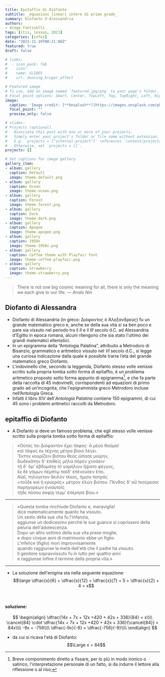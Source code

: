 ```yaml
---
title: Epitaffio di Diòfanto
subtitle: _equazioni lineari intere di primo grado_
summary: Diòfanto d'Alessandria
authors:
- diego fantinelli
tags: [itis, lesson, 2021]
categories: [infos]
date: "2021-11-19T00:21:00Z"
featured: true
draft: false

# links:
#  - icon_pack: fab
#    icon: 
#    name: SLIDES
#    url: dunning_kruger_effect

# Featured image
# To use, add an image named `featured.jpg/png` to your page's folder.
# Focal point options: Smart, Center, TopLeft, Top, TopRight, Left, Right, BottomLeft, Bottom, BottomRight
image:
  caption: 'Image credit: [**Unsplash**](https://images.unsplash.com/photo-1516880354211-e5cc9b90d1ae?ixid=MnwxMjA3fDB8MHxwaG90by1wYWdlfHx8fGVufDB8fHx8&ixlib=rb-1.2.1&auto=format&fit=crop&w=1000&q=80)'
  focal_point: ""
  preview_only: false

# slides: 
# Projects (optional).
#   Associate this post with one or more of your projects.
#   Simply enter your project's folder or file name without extension.
#   E.g. `projects = ["internal-project"]` references `content/project/deep-learning/index.md`.
#   Otherwise, set `projects = []`.
projects: []

# Set captions for image gallery.
gallery_item:
- album: gallery
  caption: Default
  image: theme-default.png
- album: gallery
  caption: Ocean
  image: theme-ocean.png
- album: gallery
  caption: Forest
  image: theme-forest.png
- album: gallery
  caption: Dark
  image: theme-dark.png
- album: gallery
  caption: Apogee
  image: theme-apogee.png
- album: gallery
  caption: 1950s
  image: theme-1950s.png
- album: gallery
  caption: Coffee theme with Playfair font
  image: theme-coffee-playfair.png
- album: gallery
  caption: Strawberry
  image: theme-strawberry.png
---
```


<!-- {{< toc hide_on="xl" >}} -->

> There is not one big cosmic meaning for all, there is only the meaning we each give to our life.
> &mdash; <cite>Anaïs Nin</cite>

## Diofanto di Alessandra

- Diofanto di Alessandria (in greco: Διόφαντος ὁ Ἀλεξανδρεύς) fu un grande matematico greco e, anche se della sua vita si sa ben poco e pare sia vissuto nel periodo tra il $II$ e il $III$ secolo d.C. ad Alessandria d'Egitto in epoca romana, alcuni ritengono che sia stato l'ultimo dei grandi matematici ellenistici.
- In un epigramma della “Antologia Palatina”, attribuito a Metrodoro di Bisanzio, grammatico e aritmetico vissuto nel $VI$ secolo d.C., si legge una curiosa indicazione dalla quale è possibile trarre l’età del grande matematico greco Diofanto.
- L'indovinello che, secondo la leggenda, Diofanto  stesso volle venisse scritto sulla propria tomba sotto forma di epitaffio, è un problema aritmetico proposto sotto forma appunto di epigramma[^1], e che fa parte della raccolta di 45 indovinelli, corrispondenti ad equazioni di primo grado ad un’incognita, che l'epigrammista greco Metrodoro incluse nell’Antologia Greca.
- Infatti il libro XIV dell'*Antologia Palatina* contiene $150$ epigrammi, di cui $45$ sono i problemi aritmetici raccolti da Metrodoro.

[^1]: Breve componimento diretto a fissare, per lo più in modo ironico o satirico, l'interpretazione personale di un fatto, sì da indurre il lettore alla riflessione o al riso;

## epitaffio di Diofanto

- A Diofanto si deve un famoso problema, che egli stesso volle venisse scritto sulla propria tomba sotto forma di epitaffio:

> «Οὑτός τοι Διόφαντον ἔχει τάφος· ἆ μέγα θαῦμα!  
καὶ τάφος ἐκ τέχνης μέτρα βίοιο λέγει.  
Ἕκτην κουρίζειν βιότου θεὸς ὤπασε μοίρην,  
δωδεκάτην δ' ἐπιθείς μῆλα πόρεν χνοάειν·  
τῇ δ' ἄρ' ἑβδομάτῃ τὸ γαμήλιον ἥψατο φέγγος,  
ἐκ δὲ γάμων πέμπτῳ παῖδ' ἐπένευσεν ἔτει.  
Αἰαῖ, τηλύγετον δειλὸν τέκος, ἥμισυ πατρός  
+τοῦδε καὶ ἡ κρυερός+ μέτρον ἑλὼν βιότου.
Πένθος δ' αὖ πισύρεσσι παρηγορέων ἐνιαυτοῖς  
τῇδε πόσου σοφίῃ τέρμ' ἐπέρησε βίου.»

---

> «Questa tomba rinchiude Diofanto e, meraviglia!  
dice matematicamente quanto ha vissuto.  
Un sesto della sua vita fu l'infanzia,  
aggiunse un dodicesimo perché le sue guance si coprissero della peluria dell'adolescenza.  
Dopo un altro settimo della sua vita prese moglie,  
e dopo cinque anni di matrimonio ebbe un figlio.  
L'infelice (figlio) morì improvvisamente  
quando raggiunse la metà dell'età che il padre ha vissuto.  
Il genitore sopravvissuto fu in lutto per quattro anni  
e raggiunse infine il termine della propria vita.»

---

- La soluzione dell'enigma sta nella seguente equazione:
$$\large \dfrac{x}{6} + \dfrac{x}{12} + \dfrac{x}{7} + 5 + \dfrac{x}{2}  + 4 = x$$

<br>

#### soluzione:

$$
\begin{align}
\dfrac{14x + 7x + 12x +420 + 42x + 336}{84} = x\\\\
\cancel{84} \cdot \dfrac{14x + 7x + 12x +420 + 42x + 336}{\cancel{84}} = 84x\\\\
-9x = -756\\\\
\dfrac{-9x}{-9} = \dfrac{-756}{-9}\\\\
\end{align}
$$

- da cui si ricava l'età di Diofanto:
$$\Large x = 84$$
